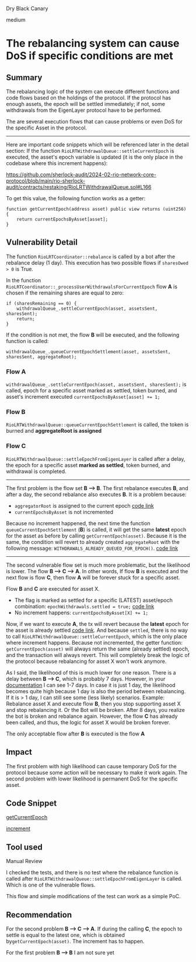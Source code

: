 Dry Black Canary

medium

# The rebalancing system can cause DoS if specific conditions are met

## Summary
The rebalancing logic of the system can execute different functions and code flows based on the holdings of the protocol. If the protocol has enough assets, the epoch will be settled immediately; if not, some withdrawals from the EigenLayer protocol have to be performed.

The are several execution flows that can cause problems or even DoS for the specific Asset in the protocol.


-------------------------
Here are important code snippets which will be referenced later in the detail section:
If the function `RioLRTWithdrawalQueue::settleCurrentEpoch` is executed, the asset's epoch variable is updated (it is the only place in the codebase where this increment happens):

https://github.com/sherlock-audit/2024-02-rio-network-core-protocol/blob/main/rio-sherlock-audit/contracts/restaking/RioLRTWithdrawalQueue.sol#L166

To get this value, the following function works as a getter:
```solidity
function getCurrentEpoch(address asset) public view returns (uint256) {
    return currentEpochsByAsset[asset];
}
```

## Vulnerability Detail

The function `RioLRTCoordinator::rebalance` is called by a bot after the rebalance delay (1 day). This execution has two possible flows if `sharesOwed > 0` is True. 

In the function `RioLRTCoordinator::_processUserWithdrawalsForCurrentEpoch` flow **A** is chosen if the remaining shares are equal to zero:
```solidity
if (sharesRemaining == 0) {
    withdrawalQueue_.settleCurrentEpoch(asset, assetsSent, sharesSent);
    return;
}
```

If the condition is not met, the flow **B** will be executed, and the following function is called:
```solidity
withdrawalQueue_.queueCurrentEpochSettlement(asset, assetsSent, sharesSent, aggregateRoot);
```

### Flow **A**
`withdrawalQueue_.settleCurrentEpoch(asset, assetsSent, sharesSent);` is called, epoch for a specific asset marked as settled, token burned, and asset's increment executed `currentEpochsByAsset[asset] += 1;`

### Flow **B**
`RioLRTWithdrawalQueue::queueCurrentEpochSettlement` is called, the token is burned and **aggregateRoot is assigned**

### Flow **C**
`RioLRTWithdrawalQueue::settleEpochFromEigenLayer` is called after a delay, the epoch for a specific asset **marked as settled**, token burned, and withdrawal is completed.

------------------------------------------------------------------------
The first problem is the flow set **B --> B**. The first rebalance executes **B**, and after a day, the second rebalance also executes **B**.
It is a problem because:
- `aggregatorRoot` is assigned to the current epoch [code link](https://github.com/sherlock-audit/2024-02-rio-network-core-protocol/blob/main/rio-sherlock-audit/contracts/restaking/RioLRTWithdrawalQueue.sol#L204)
- `currentEpochsByAsset` is not incremented 

Because no increment happened, the next time the function `queueCurrentEpochSettlement` (**B**) is called, it will get the same **latest** epoch for the asset as before by calling `getCurrentEpoch(asset)`. Because it is the same, the condition will revert to already created `aggregateRoot` with the following message: `WITHDRAWALS_ALREADY_QUEUED_FOR_EPOCH()`.  [code link](https://github.com/sherlock-audit/2024-02-rio-network-core-protocol/blob/main/rio-sherlock-audit/contracts/restaking/RioLRTWithdrawalQueue.sol#L188)


---------------------------------------------------------------------------
The second vulnerable flow set is much more problematic, but the likelihood is lower. The flow **B --> C --> A**. In other words, If flow **B** is executed and the next flow is flow **C**, then flow **A** will be forever stuck for a specific asset.

Flow **B** and **C** are executed for asset X. 

- The flag is marked as settled for a specific (LATEST) asset/epoch combination: `epochWithdrawals.settled = true;` [code link](https://github.com/sherlock-audit/2024-02-rio-network-core-protocol/blob/main/rio-sherlock-audit/contracts/restaking/RioLRTWithdrawalQueue.sol#L230)
- No increment happens: `currentEpochsByAsset[X] += 1;`

Now, if we want to execute **A**, the tx will revert because the **latest** epoch for the asset is already settled [code link](https://github.com/sherlock-audit/2024-02-rio-network-core-protocol/blob/main/rio-sherlock-audit/contracts/restaking/RioLRTWithdrawalQueue.sol#L159). And because `settled`, there is no way to call `RioLRTWithdrawalQueue::settleCurrentEpoch`, which is the only place where increment happens.
Because not incremented, the getter function: `getCurrentEpoch(asset)` will always return the same (already settled) epoch, and the transaction will always revert. This will completely break the logic of the protocol because rebalancing for asset X won't work anymore.

As I said, the likelihood of this is much lower for one reason. There is a delay between **B --> C**, which is probably 7 days. However, in your [documentation](https://docs.rio.network/rio-network/liquid-restaking-tokens/withdrawals#eigenlayer-withdrawal-delays) I can see 1-7 days. In case it is just 1 day, the likelihood becomes quite high because 1 day is also the period between rebalancing. If it is > 1 day, I can still see some (less likely) scenarios. 
Example: Rebalance asset X and execute flow **B**, then you stop supporting asset X and stop rebalancing it. Or the Bot will be broken. After 8 days, you realize the bot is broken and rebalance again. However, the flow **C** has already been called, and thus, the logic for asset X would be broken forever.


The only acceptable flow after **B** is executed is the flow **A**

## Impact
The first problem with high likelihood can cause temporary DoS for the protocol because some action will be necessary to make it work again.
The second problem with lower likelihood is permanent DoS for the specific asset.

## Code Snippet

[getCurrentEpoch](https://github.com/sherlock-audit/2024-02-rio-network-core-protocol/blob/main/rio-sherlock-audit/contracts/restaking/RioLRTWithdrawalQueue.sol#L47C1-L51C6)

[increment](https://github.com/sherlock-audit/2024-02-rio-network-core-protocol/blob/main/rio-sherlock-audit/contracts/restaking/RioLRTWithdrawalQueue.sol#L166)



## Tool used

Manual Review

I checked the tests, and there is no test where the rebalance function is called after `RioLRTWithdrawalQueue::settleEpochFromEigenLayer` is called. Which is one of the vulnerable flows.

This flow and simple modifications of the test can work as a simple PoC.

## Recommendation
 
For the second problem **B --> C --> A**. If during the calling **C**, the epoch to settle is equal to the latest one, which is obtained by`getCurrentEpoch(asset)`. The increment has to happen.

For the first problem **B --> B** I am not sure yet
